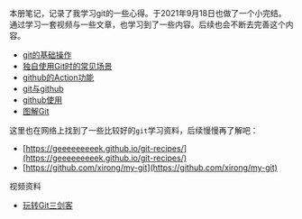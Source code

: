 本册笔记，记录了我学习git的一些心得。于2021年9月18日也做了一个小完结。通过学习一套视频与一些文章，也学习到了一些内容。后续也会不断去完善这个内容。

- [git的基础操作](git_base.md)
- [独自使用Git时的常见场景](独自使用Git时的常见场景.md)
- [github的Action功能](github的Action功能.md)
- [git与github](git与github.md)
- [github使用](github使用.md)
- [图解Git](图解Git.md)


这里也在网络上找到了一些比较好的`git`学习资料，后续慢慢再了解吧：

+ [https://geeeeeeeeek.github.io/git-recipes/](https://geeeeeeeeek.github.io/git-recipes/)
+ [https://github.com/xirong/my-git](https://github.com/xirong/my-git)

视频资料

+ [玩转Git三剑客](https://time.geekbang.org/course/intro/100021601)





